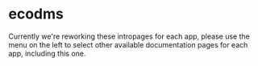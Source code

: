 # ecodms

Currently we're reworking these intropages for each app, please use the menu on the left to select other available documentation pages for each app, including this one.
